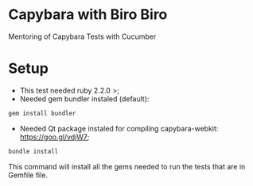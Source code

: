 # Capybara with Biro Biro
Mentoring of Capybara Tests with Cucumber

# Setup

- This test needed ruby 2.2.0 >;
- Needed gem bundler instaled (default):

```ruby
gem install bundler
```
- Needed Qt package instaled for compiling capybara-webkit: https://goo.gl/vdjW7;

```ruby
bundle install
```
This command will install all the gems needed to run the tests that are in Gemfile file.
